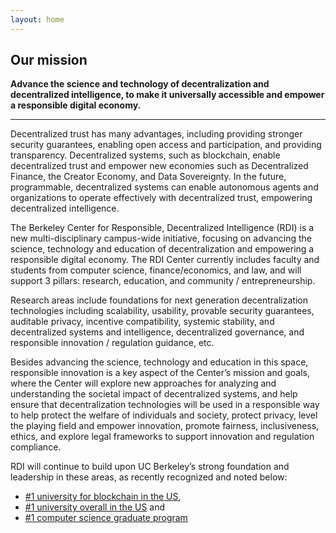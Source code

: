 ```yaml
---
layout: home
---
```


## Our mission

**Advance the science and technology of decentralization and decentralized intelligence, to make it universally accessible and empower a responsible digital economy.**


---

Decentralized trust has many advantages, including providing stronger security guarantees, enabling open access and participation, and providing transparency. Decentralized systems, such as blockchain, enable decentralized trust and empower new economies such as Decentralized Finance, the Creator Economy, and Data Sovereignty. In the future, programmable, decentralized systems can enable autonomous agents and organizations to operate effectively with decentralized trust, empowering decentralized intelligence.

The Berkeley Center for Responsible, Decentralized Intelligence (RDI) is a new multi-disciplinary campus-wide initiative, focusing on advancing the science, technology and education  of decentralization and empowering a responsible digital economy. The RDI Center currently includes faculty and students from computer science,  finance/economics, and law, and will support 3 pillars: research, education, and community / entrepreneurship.  

Research areas include foundations for next generation decentralization technologies including scalability, usability, provable security guarantees, auditable privacy, incentive compatibility, systemic stability, and decentralized systems and intelligence, decentralized governance, and responsible innovation / regulation guidance, etc. 

Besides advancing the science, technology and education in this space, responsible innovation is a key aspect of the Center’s mission and goals, where the Center will explore new approaches for analyzing and understanding the societal impact of decentralized systems, and help ensure that decentralization technologies will be used in a responsible way to help protect the welfare of individuals and society, protect privacy, level the playing field and empower innovation, promote fairness, inclusiveness, ethics, and explore legal frameworks to support innovation and regulation compliance. 

RDI will continue to build upon UC Berkeley’s strong foundation and leadership in these areas, as recently recognized and noted below:
- [#1 university for blockchain in the US](https://www.coindesk.com/layer2/2021/10/04/the-top-universities-for-blockchain-by-coindesk-2021/),  
- [#1 university overall in the US](https://news.berkeley.edu/2021/09/08/uc-berkeley-no-1-on-forbes-list-of-americas-top-colleges/) and 
- [#1 computer science graduate program](https://eecs.berkeley.edu/about/by-the-numbers#eecsrankings)
